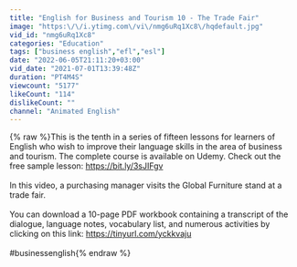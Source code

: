 ```yaml
---
title: "English for Business and Tourism 10 - The Trade Fair"
image: "https:\/\/i.ytimg.com\/vi\/nmg6uRq1Xc8\/hqdefault.jpg"
vid_id: "nmg6uRq1Xc8"
categories: "Education"
tags: ["business english","efl","esl"]
date: "2022-06-05T21:11:20+03:00"
vid_date: "2021-07-01T13:39:48Z"
duration: "PT4M4S"
viewcount: "5177"
likeCount: "114"
dislikeCount: ""
channel: "Animated English"
---
```

{% raw %}This is the tenth in a series of fifteen lessons for learners of English who wish to improve their language skills in the area of business and tourism. The complete course is available on Udemy. Check out the free sample lesson: <a rel="nofollow" target="blank" href="https://bit.ly/3sJIFgv">https://bit.ly/3sJIFgv</a><br /><br />In this video, a purchasing manager visits the Global Furniture stand at a trade fair.<br /><br />You can download a 10-page PDF workbook containing a transcript of the dialogue, language notes, vocabulary list, and numerous activities by clicking on this link: <a rel="nofollow" target="blank" href="https://tinyurl.com/yckkvaju">https://tinyurl.com/yckkvaju</a><br /><br />#businessenglish{% endraw %}
